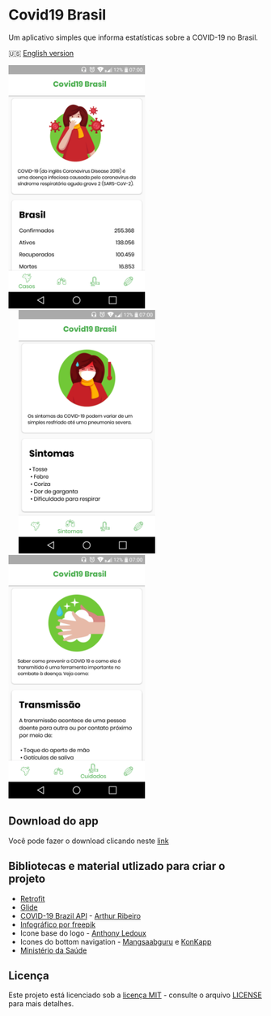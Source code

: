 # Covid19 Brasil

Um aplicativo simples que informa estatísticas sobre a COVID-19 no Brasil.

:us: [English version](./README-EN.md)

<img src="./screenshots/screenshot_1.png" alt="Captura de tela 1" 
width="270"> <img src="./screenshots/screenshot_2.png" 
alt="Captura de tela 2" width="270" hspace="20"> <img src="./screenshots/screenshot_3.png" alt="Captura de tela 3"
width="270">

## Download do app
Você pode fazer o download clicando neste [link](https://github.com/Vitor238/covid19brasil/raw/master/covid19-brasil.apk)

## Bibliotecas e material utlizado para criar o projeto

* [Retrofit](https://github.com/square/retrofit)
* [Glide](https://github.com/bumptech/glide)
* [COVID-19 Brazil API](https://github.com/devarthurribeiro/covid19-brazil-api) - [Arthur Ribeiro](https://github.com/devarthurribeiro)
* [Infográfico por freepik](https://br.freepik.com/fotos-vetores-gratis/infografico")
* Icone base do logo - [Anthony Ledoux](https://www.iconfinder.com/Vntole)
* Icones do bottom navigation - [Mangsaabguru](https://www.iconfinder.com/mangsaab) e [KonKapp](https://www.iconfinder.com/konkapp)
* [Ministério da Saúde](https://coronavirus.saude.gov.br/)


## Licença

Este projeto está licenciado sob a [licença MIT](https://opensource.org/licenses/MIT) - consulte o arquivo [LICENSE](LICENSE) para mais detalhes.

